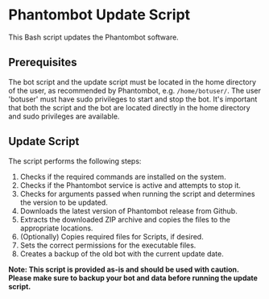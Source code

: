 # Phantombot Update Script

This Bash script updates the Phantombot software.

## Prerequisites

The bot script and the update script must be located in the home directory of the user, as recommended by Phantombot, e.g. `/home/botuser/`. The user 'botuser' must have sudo privileges to start and stop the bot. It's important that both the script and the bot are located directly in the home directory and sudo privileges are available.

## Update Script

The script performs the following steps:

1. Checks if the required commands are installed on the system.
2. Checks if the Phantombot service is active and attempts to stop it.
3. Checks for arguments passed when running the script and determines the version to be updated.
4. Downloads the latest version of Phantombot release from Github.
5. Extracts the downloaded ZIP archive and copies the files to the appropriate locations.
6. (Optionally) Copies required files for Scripts, if desired.
7. Sets the correct permissions for the executable files.
8. Creates a backup of the old bot with the current update date.

**Note: This script is provided as-is and should be used with caution.**
**Please make sure to backup your bot and data before running the update script.**
